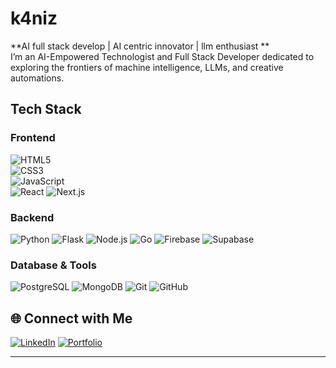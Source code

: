 # k4niz
**AI full stack develop | AI centric innovator | llm enthusiast **  
 I’m an AI-Empowered Technologist and Full Stack Developer dedicated to exploring the frontiers of machine intelligence, LLMs, and creative automations.
##  Tech Stack
### Frontend
![HTML5](https://img.shields.io/badge/-HTML5-E34F26?style=flat&logo=html5&logoColor=white)  
![CSS3](https://img.shields.io/badge/-CSS3-1572B6?style=flat&logo=css3&logoColor=white)  
![JavaScript](https://img.shields.io/badge/-JavaScript-F7DF1E?style=flat&logo=javascript&logoColor=black)  
![React](https://img.shields.io/badge/-React-61DAFB?style=flat&logo=react)
![Next.js](https://img.shields.io/badge/-Next.js-000000?style=flat&logo=next.js)
### Backend
![Python](https://img.shields.io/badge/-Python-3776AB?style=flat&logo=python)
![Flask](https://img.shields.io/badge/-Flask-000000?style=flat&logo=flask)
![Node.js](https://img.shields.io/badge/-Node.js-339933?style=flat&logo=node.js)
![Go](https://img.shields.io/badge/-Go-00ADD8?style=flat&logo=go)
![Firebase](https://img.shields.io/badge/-Firebase-FFCA28?style=flat&logo=firebase)
![Supabase](https://img.shields.io/badge/-Supabase-3ECF8E?style=flat&logo=supabase)
### Database & Tools
![PostgreSQL](https://img.shields.io/badge/-PostgreSQL-316192?style=flat&logo=postgresql)
![MongoDB](https://img.shields.io/badge/-MongoDB-47A248?style=flat&logo=mongodb)
![Git](https://img.shields.io/badge/-Git-F05032?style=flat&logo=git)
![GitHub](https://img.shields.io/badge/-GitHub-181717?style=flat&logo=github)
## 🌐 Connect with Me
[![LinkedIn](https://img.shields.io/badge/LinkedIn-0077B5?style=flat&logo=linkedin)](https://www.linkedin.com/in/kanikashree-sivakumar/)
[![Portfolio](https://img.shields.io/badge/Portfolio-000?style=flat&logo=github)](https://k4niz.tech)


---


